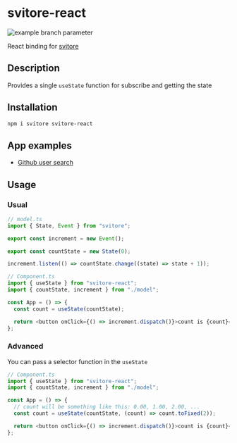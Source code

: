# svitore-react

![example branch parameter](https://github.com/vitlolik/svitore/actions/workflows/ci.yml/badge.svg?branch=master)

React binding for [svitore](https://github.com/vitlolik/svitore)

## Description

Provides a single `useState` function for subscribe and getting the state

## Installation

```sh
npm i svitore svitore-react
```

## App examples

- [Github user search](https://codesandbox.io/p/sandbox/search-github-users-forked-93dh8n)

## Usage

### Usual

```js
// model.ts
import { State, Event } from "svitore";

export const increment = new Event();

export const countState = new State(0);

increment.listen(() => countState.change((state) => state + 1));
```

```js
// Component.ts
import { useState } from "svitore-react";
import { countState, increment } from "./model";

const App = () => {
  const count = useState(countState);

  return <button onClick={() => increment.dispatch()}>count is {count}</button>;
};
```

### Advanced

You can pass a selector function in the `useState`

```js
// Component.ts
import { useState } from "svitore-react";
import { countState, increment } from "./model";

const App = () => {
  // count will be something like this: 0.00, 1.00, 2.00, ...
  const count = useState(countState, (count) => count.toFixed(2));

  return <button onClick={() => increment.dispatch()}>count is {count}</button>;
};
```
